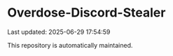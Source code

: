 # Overdose-Discord-Stealer

Last updated: 2025-06-29 17:54:59

This repository is automatically maintained.
